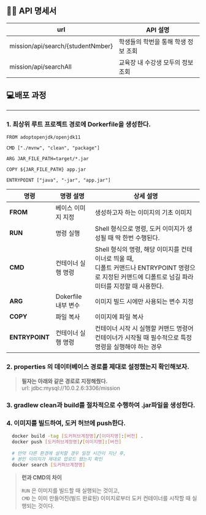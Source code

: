 ## ✍🏻 API 명세서
| url               | API 설명           |
|------------------|-----------------|
| mission/api/search/{studentNmber}         | 학생들의 학번을 통해 학생 정보 조회 |
| mission/api/searchAll         | 교육장 내 수강생 모두의 정보 조회           | 

## 💻배포 과정

---


### 1. 최상위 루트 프로젝트 경로에 Dorkerfile을 생성한다.
~~~docker
FROM adoptopenjdk/openjdk11 

CMD ["./mvnw", "clean", "package"]

ARG JAR_FILE_PATH=target/*.jar

COPY ${JAR_FILE_PATH} app.jar

ENTRYPOINT ["java", "-jar", "app.jar"]
~~~

| 명령               | 명령 설명           | 상세 설명                                                                                             |
|------------------|-----------------|---------------------------------------------------------------------------------------------------|
| **FROM**         | 베이스 이미지 지정      | 생성하고자 하는 이미지의 기초 이미지                                                                              |
| **RUN**          | 명령 실행           | Shell 형식으로 명령, 도커 이미지가 생성될 때 딱 한번 수행된다.                                                           
| **CMD**          | 컨테이너 실행 명령     | Shell 형식의 명령, 해당 이미지를 컨테이너로 띄울 때, <br>디폴트 커맨드나 ENTRYPOINT 명령으로 지정된 커맨드에 디폴트로 넘길 파라미터를 지정할 때 사용한다. 
| **ARG**          | Dokerfile 내부 변수 | 이미지 빌드 시에만 사용되는 변수 지정                                                                             
| **COPY**         | 파일 복사           | 이미지에 파일 복사                                                                                        
| **ENTRYPOINT**   | 컨테이너 실행 명령      | 컨테이너 시작 시 실행할 커맨드 명령어 <br>  컨테이너가 시작될 때 필수적으로 특정 명령을 실행해야 하는 경우                                                                       |


### 2. properties 의 데이터베이스 경로를 제대로 설정했는지 확인해보자.
> **필자는 아래와 같은 경로로 지정해줬다.**  
> url: jdbc:mysql://10.0.2.6:3306/mission 

### 3. gradlew clean과 build를 절차적으로 수행하여  .jar파일을 생성한다.

### 4. 이미지를 빌드하여, 도커 허브에 push한다.
~~~bash
  docker build -tag [도커허브계정명]/[이미지명]:[버전] .
  docker push [도커허브계정명]/[이미지명]:[버전]
  
  # 만약 다른 환경에 설치할 경우 일정 시간이 지난 후, 
  # 본인 이미지가 제대로 업로드 됐는지 확인
  docker search [도커허브계정명]
~~~
> **런과 CMD의 차이**
> 
> `RUN` 은 이미지를 빌드할 때 실행되는 것이고,  
> `CMD` 는 이미 만들어진(빌드 완료된) 이미지로부터 도커 컨테이너를 시작할 때 실행되는 것이다.
